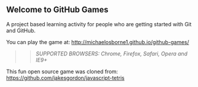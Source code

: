 ## Welcome to GitHub Games

A project based learning activity for people who are getting started with Git and GitHub.

You can play the game at: http://michaelosborne1.github.io/github-games/

>> _*SUPPORTED BROWSERS*: Chrome, Firefox, Safari, Opera and IE9+_

This fun open source game was cloned from: https://github.com/jakesgordon/javascript-tetris
